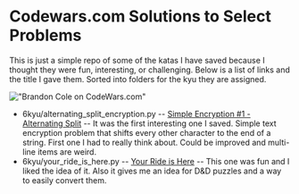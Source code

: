 # Codewars.com Solutions to Select Problems #

This is just a simple repo of some of the katas I have saved because I thought they were fun, interesting, or challenging. Below is a list of links and the title I gave them. Sorted into folders for the kyu they are assigned.

!["Brandon Cole on CodeWars.com"](https://www.codewars.com/users/chaoticgeek/badges/large)

* 6kyu/alternating_split_encryption.py -- [Simple Encryption #1 - Alternating Split](https://www.codewars.com/kata/simple-encryption-number-1-alternating-split) -- It was the first interesting one I saved. Simple text encryption problem that shifts every other character to the end of a string. First one I had to really think about. Could be improved and multi-line items are weird.
* 6kyu/your_ride_is_here.py -- [Your Ride is Here](https://www.codewars.com/kata/your-ride-is-here/python) -- This one was fun and I liked the idea of it. Also it gives me an idea for D&D puzzles and a way to easily convert them.
